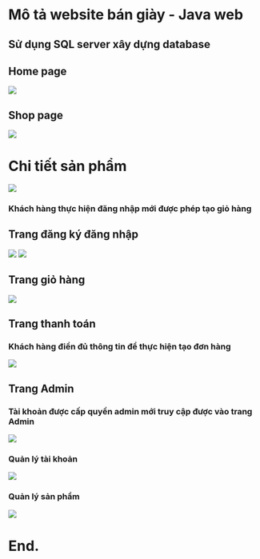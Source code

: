 # Mô tả website bán giày - Java web
## Sử dụng SQL server xây dựng database

## Home page
![](pic/home.png)
## Shop page
![](pic/shop.png)
# Chi tiết sản phẩm
![](pic/chitiet.png)
### Khách hàng thực hiện đăng nhập mới được phép tạo giỏ hàng
## Trang đăng ký đăng nhập
![](pic/login.png)
![](pic/register.png)
## Trang giỏ hàng
![](pic/giohang.png)
## Trang thanh toán
### Khách hàng điền đủ thông tin để thực hiện tạo đơn hàng
![](pic/dathang.png)
## Trang Admin
### Tài khoản được cấp quyền admin mới truy cập được vào trang Admin
![](pic/adminpage.png)
### Quản lý tài khoản
![](pic/qltk.png)
### Quản lý sản phẩm
![](pic/qlsp.png)
# End.